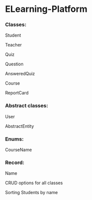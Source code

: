 # ELearning-Platform

### Classes:
Student

Teacher

Quiz

Question

AnsweredQuiz

Course

ReportCard



### Abstract classes:
User

AbstractEntity

### Enums:
CourseName

### Record:
Name

CRUD options for all classes

Sorting Students by name
